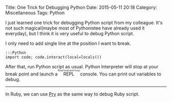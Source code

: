 Title: One Trick for Debugging Python
Date: 2015-05-11 20:18
Category: Miscellaneous
Tags: Python

I just learned one trick for debugging Python script from my colleague. It's not such magical(maybe most of Pythonistee have already used it everyday), but I think it is very useful to debug Python script.

I only need to add single line at the position I want to break.

    :::Python
    import code; code.interact(local=locals())

After that, run Python script as usual. Python Interpreter will stop at your break point and launch a <ruby>REPL<rt>Read–eval–print loop</rt></ruby> console. You can print out variables to debug.

---
In Ruby, we can use [Pry](https://github.com/pry/pry) as the same way to debug Ruby script.
